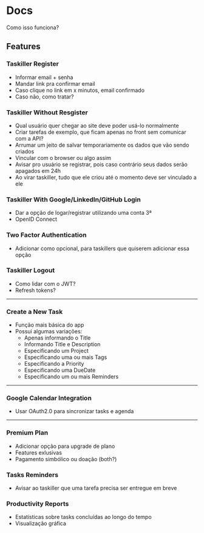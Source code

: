 # Docs

Como isso funciona?

## Features

### Taskiller Register
- Informar email + senha
- Mandar link pra confirmar email
- Caso clique no link em x minutos, email confirmado
- Caso não, como tratar?

### Taskiller Without Resgister
- Qual usuário quer chegar ao site deve poder usá-lo normalmente
- Criar tarefas de exemplo, que ficam apenas no front sem comunicar com a API?
- Arrumar um jeito de salvar temporariamente os dados que vão sendo criados
- Vincular com o browser ou algo assim
- Avisar pro usuário se registrar, pois caso contrário seus dados serão apagados em 24h
- Ao virar taskiller, tudo que ele criou até o momento deve ser vinculado a ele

### Taskiller With Google/LinkedIn/GitHub Login
- Dar a opção de logar/registrar utilizando uma conta 3ª
- OpenID Connect

### Two Factor Authentication
- Adicionar como opcional, para taskillers que quiserem adicionar essa opção

### Taskiller Logout
- Como lidar com o JWT?
- Refresh tokens?

- - - - - - - - - - - - - - - - - - - - - - - - - - - - - - - - - - - - - - - - - - - - - - - - - -

### Create a New Task
- Função mais básica do app
- Possui algumas variações:
    - Apenas informando o Title
    - Informando Title e Description
    - Especificando um Project
    - Especificando uma ou mais Tags
    - Especificando a Priority
    - Especificando uma DueDate
    - Especificando um ou mais Reminders

- - - - - - - - - - - - - - - - - - - - - - - - - - - - - - - - - - - - - - - - - - - - - - - - - -

### Google Calendar Integration
- Usar OAuth2.0 para sincronizar tasks e agenda

- - - - - - - - - - - - - - - - - - - - - - - - - - - - - - - - - - - - - - - - - - - - - - - - - -

### Premium Plan
- Adicionar opção para upgrade de plano
- Features exlusivas
- Pagamento simbólico ou doação (both?)

### Tasks Reminders
- Avisar ao taskiller que uma tarefa precisa ser entregue em breve

### Productivity Reports
- Estatísticas sobre tasks concluídas ao longo do tempo
- Visualização gráfica
